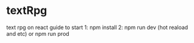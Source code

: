 # textRpg
text rpg on react
guide to start
  1: npm install
  2: npm run dev (hot reaload and etc) or npm run prod 